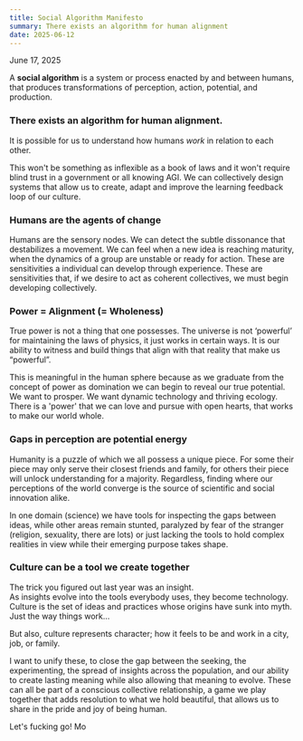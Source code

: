 ```yaml
---
title: Social Algorithm Manifesto
summary: There exists an algorithm for human alignment
date: 2025-06-12
---
```


June 17, 2025

A **social algorithm** is a system or process enacted by and between humans, that produces transformations of perception, action, potential, and production.

### There exists an algorithm for human alignment.

It is possible for us to understand how humans *work* in relation to each other.

This won't be something as inflexible as a book of laws and it won't require blind trust in a government or all knowing AGI. We can collectively design systems that allow us to create, adapt and improve the learning feedback loop of our culture.

### Humans are the agents of change

Humans are the sensory nodes. We can detect the subtle dissonance that destabilizes a movement. We can feel when a new idea is reaching maturity, when the dynamics of a group are unstable or ready for action.  These are sensitivities a individual can develop through experience. These are sensitivities that, if we desire to act as coherent collectives, we must begin developing collectively.

### Power = Alignment (= Wholeness)

True power is not a thing that one possesses. The universe is not ‘powerful’ for maintaining the laws of physics, it just works in certain ways. It is our ability to witness and build things that align with that reality that make us “powerful”. 

This is meaningful in the human sphere because as we graduate from the concept of power as domination we can begin to reveal our true potential. We want to prosper. We want dynamic technology and thriving ecology. There is a 'power' that we can love and pursue with open hearts, that works to make our world whole. 

### Gaps in perception are potential energy

Humanity is a puzzle of which we all possess a unique piece. For some their piece may only serve their closest friends and family, for others their piece will unlock understanding for a majority. Regardless, finding where our perceptions of the world converge is the source of scientific and social innovation alike. 

In one domain (science) we have tools for inspecting the gaps between ideas, while other areas remain stunted, paralyzed by fear of the stranger (religion, sexuality, there are lots) or just lacking the tools to hold complex realities in view while their emerging purpose takes shape. 

### Culture can be a tool we create together

The trick you figured out last year was an insight. <br>
As insights evolve into the tools everybody uses, they become technology. <br>
Culture is the set of ideas and practices whose origins have sunk into myth. Just the way things work...

But also, culture represents character; how it feels to be and work in a city, job, or family. 

I want to unify these, to close the gap between the seeking, the experimenting, the spread of insights across the population, and our ability to create lasting meaning while also allowing that meaning to evolve. These can all be part of a conscious collective relationship, a game we play together that adds resolution to what we hold beautiful, that allows us to share in the pride and joy of being human. 


Let's fucking go!
Mo